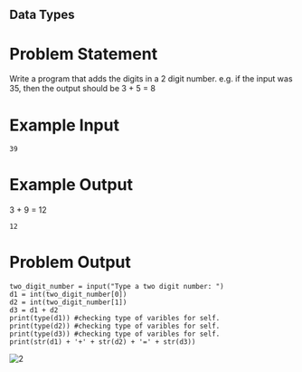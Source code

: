 ## Data Types

# Problem Statement

Write a program that adds the digits in a 2 digit number. e.g. if the input was 35, then the output should be 3 + 5 = 8


# Example Input

```
39
```

# Example Output

3 + 9 = 12

```
12
```

# Problem Output
```
two_digit_number = input("Type a two digit number: ")
d1 = int(two_digit_number[0])
d2 = int(two_digit_number[1])
d3 = d1 + d2
print(type(d1)) #checking type of varibles for self.
print(type(d2)) #checking type of varibles for self.
print(type(d3)) #checking type of varibles for self.
print(str(d1) + '+' + str(d2) + '=' + str(d3))
```
![2](2.gif)